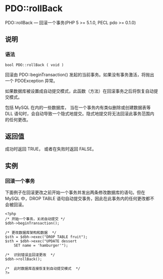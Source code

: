 # PDO::rollBack



PDO::rollBack — 回滚一个事务(PHP 5 &gt;= 5.1.0, PECL pdo &gt;= 0.1.0)

## 说明

### 语法

```
bool PDO::rollBack ( void )

```

回滚由 PDO::beginTransaction() 发起的当前事务。如果没有事务激活，将抛出一个 PDOException 异常。

如果数据库被设置成自动提交模式，此函数（方法）在回滚事务之后将恢复自动提交模式。

包括 MySQL 在内的一些数据库， 当在一个事务内有类似删除或创建数据表等 DLL 语句时，会自动导致一个隐式地提交。隐式地提交将无法回滚此事务范围内的任何更改。

## 返回值

成功时返回 TRUE， 或者在失败时返回 FALSE。

## 实例

### 回滚一个事务

下面例子在回滚更改之前开始一个事务并发出两条修改数据库的语句。但在 MySQL 中，DROP TABLE 语句自动提交事务，因此在此事务内的任何更改都不会被回滚。

```
<?php
/* 开始一个事务，关闭自动提交 */
$dbh->beginTransaction();

/* 更改数据库架构和数据  */
$sth = $dbh->exec("DROP TABLE fruit");
$sth = $dbh->exec("UPDATE dessert
    SET name = 'hamburger'");

/*  识别错误且回滚更改  */
$dbh->rollBack();

/*  此时数据库连接恢复到自动提交模式  */
?>

```



